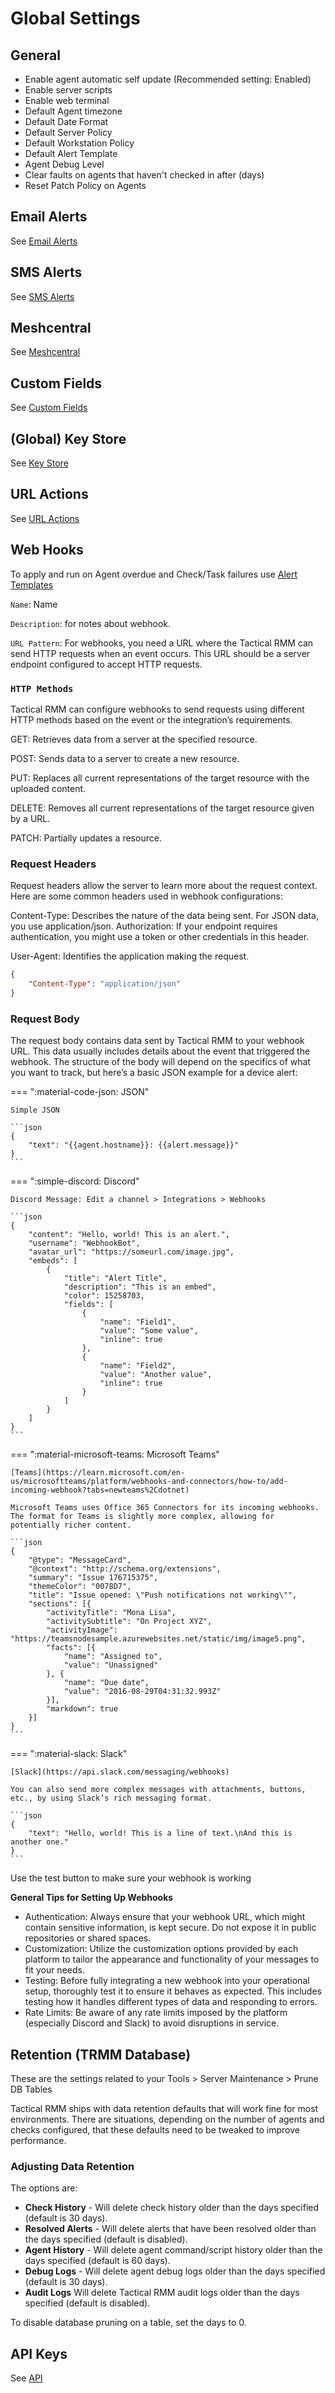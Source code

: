 # Global Settings

## General

- Enable agent automatic self update (Recommended setting: Enabled)
- Enable server scripts
- Enable web terminal
- Default Agent timezone
- Default Date Format
- Default Server Policy
- Default Workstation Policy
- Default Alert Template
- Agent Debug Level
- Clear faults on agents that haven't checked in after (days)
- Reset Patch Policy on Agents

## Email Alerts

See [Email Alerts](emailsms_alert.md#email-setup)

## SMS Alerts

See [SMS Alerts](emailsms_alert.md#sms-alerts)

## Meshcentral

See [Meshcentral](../mesh_integration.md)

## Custom Fields

See [Custom Fields](custom_fields.md)

## (Global) Key Store

See [Key Store](keystore.md)

## URL Actions

See [URL Actions](url_actions.md)

## Web Hooks

To apply and run on Agent overdue and Check/Task failures use [Alert Templates](alerting.md#alert-action-settings)

`Name`: Name

`Description`: for notes about webhook.

`URL Pattern`: For webhooks, you need a URL where the Tactical RMM can send HTTP requests when an event occurs. This URL should be a server endpoint configured to accept HTTP requests.

### `HTTP Methods`
Tactical RMM can configure webhooks to send requests using different HTTP methods based on the event or the integration’s requirements.

GET: Retrieves data from a server at the specified resource.

POST: Sends data to a server to create a new resource.

PUT: Replaces all current representations of the target resource with the uploaded content.

DELETE: Removes all current representations of the target resource given by a URL.

PATCH: Partially updates a resource.

### Request Headers

Request headers allow the server to learn more about the request context. Here are some common headers used in webhook configurations:

Content-Type: Describes the nature of the data being sent. For JSON data, you use application/json.
Authorization: If your endpoint requires authentication, you might use a token or other credentials in this header.

User-Agent: Identifies the application making the request.

```json
{
    "Content-Type": "application/json"
}
```

### Request Body

The request body contains data sent by Tactical RMM to your webhook URL. This data usually includes details about the event that triggered the webhook. The structure of the body will depend on the specifics of what you want to track, but here’s a basic JSON example for a device alert:

=== ":material-code-json: JSON"

    Simple JSON

    ```json
    {
        "text": "{{agent.hostname}}: {{alert.message}}"
    }
    ```

=== ":simple-discord: Discord"

    Discord Message: Edit a channel > Integrations > Webhooks

    ```json
    {
        "content": "Hello, world! This is an alert.",
        "username": "WebhookBot",
        "avatar_url": "https://someurl.com/image.jpg",
        "embeds": [
            {
                "title": "Alert Title",
                "description": "This is an embed",
                "color": 15258703,
                "fields": [
                    {
                        "name": "Field1",
                        "value": "Some value",
                        "inline": true
                    },
                    {
                        "name": "Field2",
                        "value": "Another value",
                        "inline": true
                    }
                ]
            }
        ]
    }
    ```

=== ":material-microsoft-teams: Microsoft Teams"

    [Teams](https://learn.microsoft.com/en-us/microsoftteams/platform/webhooks-and-connectors/how-to/add-incoming-webhook?tabs=newteams%2Cdotnet)

    Microsoft Teams uses Office 365 Connectors for its incoming webhooks. The format for Teams is slightly more complex, allowing for potentially richer content.

    ```json
    {
        "@type": "MessageCard",
        "@context": "http://schema.org/extensions",
        "summary": "Issue 176715375",
        "themeColor": "0078D7",
        "title": "Issue opened: \"Push notifications not working\"",
        "sections": [{
            "activityTitle": "Mona Lisa",
            "activitySubtitle": "On Project XYZ",
            "activityImage": "https://teamsnodesample.azurewebsites.net/static/img/image5.png",
            "facts": [{
                "name": "Assigned to",
                "value": "Unassigned"
            }, {
                "name": "Due date",
                "value": "2016-08-29T04:31:32.993Z"
            }],
            "markdown": true
        }]
    }
    ```

=== ":material-slack: Slack"

    [Slack](https://api.slack.com/messaging/webhooks)

    You can also send more complex messages with attachments, buttons, etc., by using Slack’s rich messaging format.

    ```json
    {
        "text": "Hello, world! This is a line of text.\nAnd this is another one."
    }
    ```

Use the test button to make sure your webhook is working

**General Tips for Setting Up Webhooks**

- Authentication: Always ensure that your webhook URL, which might contain sensitive information, is kept secure. Do not expose it in public repositories or shared spaces.
- Customization: Utilize the customization options provided by each platform to tailor the appearance and functionality of your messages to fit your needs.
- Testing: Before fully integrating a new webhook into your operational setup, thoroughly test it to ensure it behaves as expected. This includes testing how it handles different types of data and responding to errors.
- Rate Limits: Be aware of any rate limits imposed by the platform (especially Discord and Slack) to avoid disruptions in service.

## Retention (TRMM Database)

These are the settings related to your Tools > Server Maintenance > Prune DB Tables

Tactical RMM ships with data retention defaults that will work fine for most environments. There are situations, depending on the number of agents and checks configured, that these defaults need to be tweaked to improve performance.

### Adjusting Data Retention

The options are:

- **Check History** - Will delete check history older than the days specified (default is 30 days).
- **Resolved Alerts** - Will delete alerts that have been resolved older than the days specified (default is disabled).
- **Agent History** - Will delete agent command/script history older than the days specified (default is 60 days).
- **Debug Logs** - Will delete agent debug logs older than the days specified (default is 30 days).
- **Audit Logs** Will delete Tactical RMM audit logs older than the days specified (default is disabled).

To disable database pruning on a table, set the days to 0.

## API Keys

See [API](api.md)
